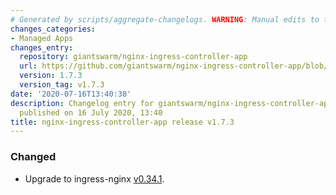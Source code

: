 ```yaml
---
# Generated by scripts/aggregate-changelogs. WARNING: Manual edits to this files will be overwritten.
changes_categories:
- Managed Apps
changes_entry:
  repository: giantswarm/nginx-ingress-controller-app
  url: https://github.com/giantswarm/nginx-ingress-controller-app/blob/master/CHANGELOG.md#173---2020-07-16
  version: 1.7.3
  version_tag: v1.7.3
date: '2020-07-16T13:40:38'
description: Changelog entry for giantswarm/nginx-ingress-controller-app version 1.7.3,
  published on 16 July 2020, 13:40
title: nginx-ingress-controller-app release v1.7.3
---
```


### Changed
- Upgrade to ingress-nginx [v0.34.1](https://github.com/kubernetes/ingress-nginx/blob/main/Changelog.md#0341).
